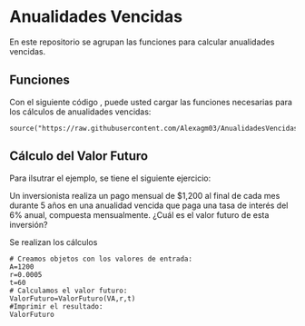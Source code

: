 # Anualidades Vencidas
En este repositorio se agrupan las funciones para calcular anualidades vencidas.

## Funciones 

Con el siguiente código , puede usted cargar las funciones necesarias para los cálculos de anualidades vencidas: 
```{r}
source("https://raw.githubusercontent.com/Alexagm03/AnualidadesVencidas/refs/heads/main/VencidasFormulas.R")
```
## Cálculo del Valor Futuro 

Para ilsutrar el ejemplo, se tiene el siguiente ejercicio: 

Un inversionista realiza un pago mensual de $1,200 al final de cada mes durante 5 años en una anualidad vencida que paga una tasa de interés del 6% anual, compuesta mensualmente. ¿Cuál es el valor futuro de esta inversión?

Se realizan los cálculos
```{r}
# Creamos objetos con los valores de entrada: 
A=1200
r=0.0005
t=60
# Calculamos el valor futuro: 
ValorFuturo=ValorFuturo(VA,r,t)
#Imprimir el resultado:
ValorFuturo
```
